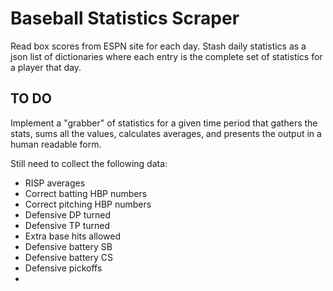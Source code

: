 # Baseball Statistics Scraper

Read box scores from ESPN site for each day.  Stash daily statistics as a json list of dictionaries where each entry is
the complete set of statistics for a player that day.

## TO DO

Implement a "grabber" of statistics for a given time period that gathers the stats, sums all the values, calculates
averages, and presents the output in a human readable form.

Still need to collect the following data:
- RISP averages
- Correct batting HBP numbers
- Correct pitching HBP numbers
- Defensive DP turned
- Defensive TP turned
- Extra base hits allowed
- Defensive battery SB
- Defensive battery CS
- Defensive pickoffs
- 
